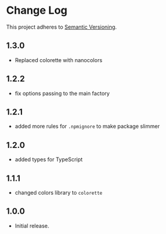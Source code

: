 # Change Log
This project adheres to [Semantic Versioning](http://semver.org/).
## 1.3.0
* Replaced colorette with nanocolors
## 1.2.2
* fix options passing to the main factory
## 1.2.1
* added more rules for `.npmignore` to make package slimmer
## 1.2.0
* added types for TypeScript
## 1.1.1
* changed colors library to `colorette`

## 1.0.0
* Initial release.

